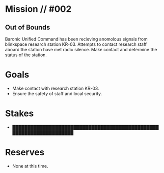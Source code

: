 # Mission // #002
## Out of Bounds

Baronic Unified Command has been recieving anomolous signals from blinkspace research station KR-03. Attempts to contact research staff aboard the station have met radio silence. Make contact and determine the status of the station.

# Goals
- Make contact with research station KR-03.
- Ensure the safety of staff and local security. 

# Stakes
- ████████████████████████████████████████████████████████████████████

# Reserves
- None at this time.